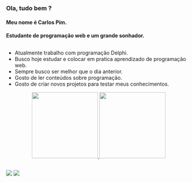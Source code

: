 ### Ola, tudo bem ?
#### Meu nome é Carlos Pim.
#### Estudante de programação web e um grande sonhador.

##

- Atualmente trabalho com programação Delphi.
- Busco hoje estudar e colocar em pratica aprendizado de programação web.
- Sempre busco ser melhor que o dia anterior.
- Gosto de ler conteúdos sobre programação.
- Gosto de criar novos projetos para testar meus conhecimentos.

<div align="center">
  <a href="https://github.com/CarlosPimSilveira">
  <img height="180em" src="https://github-readme-stats.vercel.app/api?username=CarlosPimSilveira&show_icons=true&theme=dark&include_all_commits=true&count_private=true"/>
  <img height="180em" src="https://github-readme-stats.vercel.app/api/top-langs/?username=CarlosPimSilveira&layout=compact&langs_count=7&theme=dark"/>
</div>

##

<div> 
  <a href="https://www.linkedin.com/in/carlos-pim-3b0a30165/" target="_blank"><img src="https://img.shields.io/badge/LinkedIn-0077B5?style=for-the-badge&logo=linkedin&logoColor=white"></a>
    <a href="mailto:carlospimsilveira@gmail.com" target="_blank"><img src="https://img.shields.io/badge/Gmail-D14836?style=for-the-badge&logo=gmail&logoColor=white"></a>  </div>
